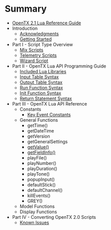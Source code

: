 # Summary

* [OpenTX 2.1 Lua Reference Guide](README.md)
* Introduction
   * [Acknowledgments](acknowledgments.md)
   * [Getting Started](getting_started.md)
* Part I - Script Type Overview
   * [Mix Scripts](mix.md)
   * [Telemetry Scripts](telemetry.md)
   * [Wizard Script](wizard.md)
* Part II - OpenTX Lua API Programming Guide
   * [Included Lua Libraries](included_lua_libraries.md)
   * [Input Table Syntax](input_table_syntax.md)
   * [Output Table Syntax](output_table_syntax.md)
   * [Run Function Syntax](run_function_syntax.md)
   * [Init Function Syntax](init_function_syntax.md)
   * [Return Statement Syntax](return_statement_syntax.md)
* Part III - OpenTX Lua API Reference
   * Constants
       * [Key Event Constants](key_events.md)
   * General Functions
       * getTime()
       * getDateTime
       * getVersion
       * getGeneralSettings
       * [getValue()](getvalue_function.md)
       * [getFieldInfo()](getfieldinfo_function.md)
       * playFile()
       * playNumber()
       * playDuration()
       * playTone()
       * popupInput()
       * defaultStick()
       * defaultChannel()
       * killEvents()
       * GREY()
   * Model Functions
   * Display Functions
* Part IV - Converting OpenTX 2.0 Scripts
   * [Known Issues](known_issues.md)

